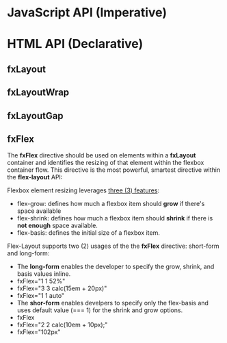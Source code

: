 # JavaScript API (Imperative)

# HTML API (Declarative)

## fxLayout

## fxLayoutWrap

## fxLayoutGap

## fxFlex

The **fxFlex** directive should be used on elements within a **fxLayout** container and identifies the resizing of that element within the flexbox container flow. This directive is the most powerful, smartest directive within the **flex-layout** API:

Flexbox element resizing leverages [three (3) features](http://cssreference.io/flexbox/):

* flex-grow:  defines how much a flexbox item should **grow** if there's space available
* flex-shrink: defines how much a flexbox item should **shrink** if there is **not enough** space available.
* flex-basis: defines the initial size of a flexbox item.

Flex-Layout supports two (2) usages of the the **fxFlex** directive: short-form and long-form:

*  The **long-form** enables the developer to specify the grow, shrink, and basis values inline.
  *  fxFlex="1 1 52%"
  *  fxFlex="3 3 calc(15em + 20px)"
  *  fxFlex="1 1 auto"
*  The **shor-form** enables develpers to specify only the flex-basis and uses default value (=== 1) for the shrink and grow options.
  *  fxFlex
  *  fxFlex="2 2 calc(10em + 10px);"
  *  fxFlex="102px"




